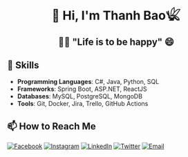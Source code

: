 <h1 align="center">👋 Hi, I'm Thanh Bao𓆤</h1>

<h2 align="center">👨‍💻 "Life is to be happy" 😄</h2>

## 🚀 Skills
- **Programming Languages**: C#, Java, Python, SQL
- **Frameworks**: Spring Boot, ASP.NET, ReactJS
- **Databases**: MySQL, PostgreSQL, MongoDB
- **Tools**: Git, Docker, Jira, Trello, GitHub Actions

## 📫 How to Reach Me

[![Facebook](https://img.shields.io/badge/Facebook-3b5998?style=for-the-badge&logo=facebook&logoColor=white&color=3b5998&borderRadius=20)](https://www.facebook.com/nguyenthanhbaooo)
[![Instagram](https://img.shields.io/badge/Instagram-E1306C?style=for-the-badge&logo=instagram&logoColor=white&color=E1306C&borderRadius=20)](https://www.instagram.com/_ngth_bao/)
[![LinkedIn](https://img.shields.io/badge/LinkedIn-0077B5?style=for-the-badge&logo=linkedin&logoColor=white&color=0077B5&borderRadius=20)](https://www.linkedin.com/in/thanhbao2510/)
[![Twitter](https://img.shields.io/badge/Twitter-1DA1F2?style=for-the-badge&logo=twitter&logoColor=white&color=1DA1F2&borderRadius=20)](https://x.com/ngthanhbao_dev)
[![Email](https://img.shields.io/badge/Email-D14836?style=for-the-badge&logo=gmail&logoColor=white&color=D14836&borderRadius=20)](mailto:ngthanhbao.dev@gmail.com)
